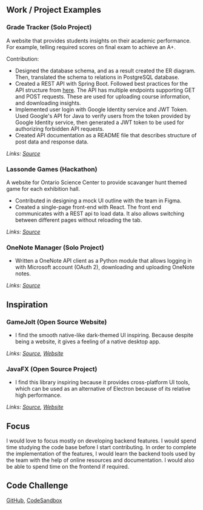 ## Work / Project Examples

### Grade Tracker (Solo Project)
A website that provides students insights on their academic performance. For example, telling required scores on final exam to achieve an A+.

Contribution:
* Designed the database schema, and as a result created the ER diagram. Then, translated the schema to relations in PostgreSQL database. 
* Created a REST API with Spring Boot. Followed best practices for the API structure from [here](https://docs.microsoft.com/en-us/azure/architecture/best-practices/api-design). The API has multiple endpoints supporting GET and POST requests. These are used for uploading course information, and downloading insights.
* Implemented user login with Google Identity service and JWT Token. Used Google's API for Java to verify users from the token provided by Google Identity service, then generated a JWT token to be used for authorizing forbidden API requests.
* Created API documentation as a README file that describes structure of post data and response data.  

_Links: [Source](https://github.com/rafsun-yu/grade-tracker-api)_

### Lassonde Games (Hackathon)
A website for Ontario Science Center to provide scavanger hunt themed game for each exhibition hall.

* Contributed in designing a mock UI outline with the team in Figma. 
* Created a single-page front-end with React. The front end communicates with a REST api to load data. It also allows switching between different pages without reloading the tab.

_Links: [Source](https://github.com/rafsun-yu/osc-frontend)_

### OneNote Manager (Solo Project)
* Written a OneNote API client as a Python module that allows logging in with Microsoft account (OAuth 2), downloading and uploading OneNote notes. 

_Links: [Source](https://github.com/rafsun-yu/onenote-manager)_

## Inspiration
### GameJolt (Open Source Website)
* I find the smooth native-like dark-themed UI inspiring. Because despite being a website, it gives a feeling of a native desktop app. 
 
_Links: [Source](https://github.com/gamejolt/gamejolt), [Website](https://gamejolt.com/)_
 
### JavaFX (Open Source Project)
* I find this library inspiring because it provides cross-platform UI tools, which can be used as an alternative of Electron because of its relative high performance. 

_Links: [Source](https://github.com/openjdk/jfx), [Website](https://openjfx.io/)_


## Focus

I would love to focus mostly on developing backend features. I would spend time studying the code base before I start contributing. In order to complete the implementation of the features, I would learn the backend tools used by the team with the help of online resources and documentation. I would also be able to spend time on the frontend if required.

## Code Challenge
[GitHub](https://github.com/rafsun-yu/cm-coding-assessment), [CodeSandbox](https://codesandbox.io/s/github/rafsun-yu/cm-coding-assessment)

